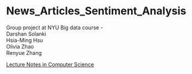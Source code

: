 # News_Articles_Sentiment_Analysis
Group project at NYU Big data course -  
Darshan Solanki  
Hsia-Ming Hsu  
Olivia Zhao  
Renyue Zhang  

[Lecture Notes in Computer Science ](#http://doi-org-443.webvpn.fjmu.edu.cn/10.1007/978-3-030-50353-6_21)
